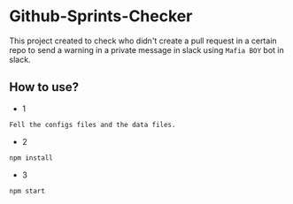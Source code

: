 # Github-Sprints-Checker


This project created to check who didn't create a pull request in a
certain repo to send a warning in a private message in slack using `Mafia BOY` bot in slack.


##  How to use?


* 1  
```sh
Fell the configs files and the data files.
```
* 2 
```sh
npm install
```
* 3 
 ```sh
npm start
```
